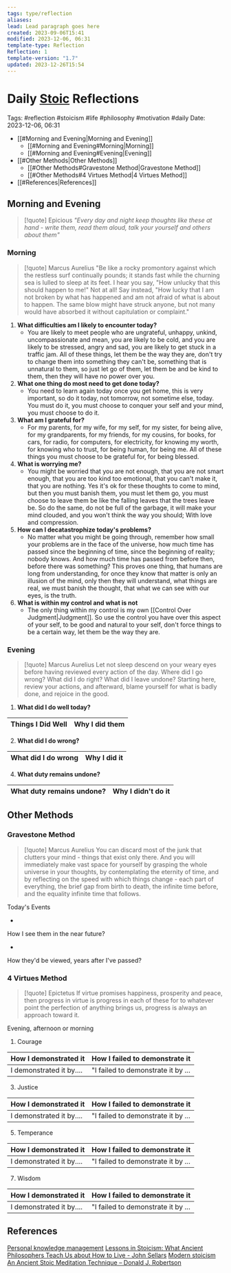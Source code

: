 ```yaml
---
tags: type/reflection
aliases: 
lead: Lead paragraph goes here
created: 2023-09-06T15:41
modified: 2023-12-06, 06:31
template-type: Reflection
Reflection: 1
template-version: "1.7"
updated: 2023-12-26T15:54
---
```



# Daily [Stoic](../SLIP-BOX/Stoicism.md) Reflections

Tags:  #reflection #stoicism #life #philosophy #motivation #daily 
Date: 2023-12-06, 06:31

- [[#Morning and Evening|Morning and Evening]]
	- [[#Morning and Evening#Morning|Morning]]
	- [[#Morning and Evening#Evening|Evening]]
- [[#Other Methods|Other Methods]]
	- [[#Other Methods#Gravestone Method|Gravestone Method]]
	- [[#Other Methods#4 Virtues Method|4 Virtues Method]]
- [[#References|References]]


## Morning and Evening

> [!quote] Epicious 
> _"Every day and night keep thoughts like these at hand - write them, read them aloud, talk your yourself and others about them"_

### Morning

> [!quote] Marcus Aurelius
> "Be like a rocky promontory against which the restless surf continually pounds; it stands fast while the churning sea is lulled to sleep at its feet. I hear you say, "How unlucky that this should happen to me!" Not at all! Say instead, "How lucky that I am not broken by what has happened and am not afraid of what is about to happen. The same blow might have struck anyone, but not many would have absorbed it without capitulation or complaint."

1. **What difficulties am I likely to encounter today?**
	- You are likely to meet people who are ungrateful, unhappy, unkind, uncompassionate and mean, you are likely to be cold, and you are likely to be stressed, angry and sad, you are likely to get stuck in a traffic jam. All of these things, let them be the way they are, don't try to change them into something they can't be, something that is unnatural to them, so just let go of them, let them be and be kind to them, then they will have no power over you. 
2. **What one thing do most need to get done today?**
	- You need to learn again today once you get home, this is very important, so do it today, not tomorrow, not sometime else, today. You must do it, you must choose to conquer your self and your mind, you must choose to do it.
1. **What am I grateful for?**
	- For my parents, for my wife, for my self, for my sister, for being alive, for my grandparents, for my friends, for my cousins, for books, for cars, for radio, for computers, for electricity, for knowing my worth, for knowing who to trust, for being human, for being me. All of these things you must choose to be grateful for, for being blessed.
2. **What is worrying me?**
	- You might be worried that you are not enough, that you are not smart enough, that you are too kind too emotional, that you can't make it, that you are nothing. Yes it's ok for these thoughts to come to mind, but then you must banish them, you must let them go, you must choose to leave them be like the falling leaves that the trees leave be. So do the same, do not be full of the garbage, it will make your mind clouded, and you won't think the way you should; With love and compression.
1. **How can I decatastrophize today's problems?**
	- No matter what you might be going through, remember how small your problems are in the face of the universe, how much time has passed since the beginning of time, since the beginning of reality; nobody knows. And how much time has passed from before then, before there was something? This proves one thing, that humans are long from understanding, for once they know that matter is only an illusion of the mind, only then they will understand, what things are real, we must banish the thought, that what we can see with our eyes, is the truth.  
2. **What is within my control and what is not**
	- The only thing within my control is my own [[Control Over Judgment|Judgment]]. So use the control you have over this aspect of your self, to be good and natural to your self, don't force things to be a certain way, let them be the way they are.

### Evening

> [!quote] Marcus Aurelius
> Let not sleep descend on your weary eyes before having reviewed every action of the day. Where did I go wrong? What did I do right? What did I leave undone? Starting here, review your actions, and afterward, blame yourself for what is badly done, and rejoice in the good.

1. **What did I do well today?**

| Things I Did Well | Why I did them |
| ------------------- | ---------------- |

2. **What did I do wrong?**

| What did I do wrong | Why I did it |
| ------------------- | ---------------- |

4. **What duty remains undone?**

| What duty remains undone? | Why I didn't do it |
| ------------------- | ---------------- |

## Other Methods

### Gravestone Method

> [!quote] Marcus Aurelius
> You can discard most of the junk that clutters your mind - things that exist only there. And you will immediately make vast space for yourself by grasping the whole universe in your thoughts, by contemplating the eternity of time, and by reflecting on the speed with which things change - each part of everything, the brief gap from birth to death, the infinite time before, and the equality infinite time that follows. 

Today's Events 

-

How I see them in the near future? 

-

How they'd be viewed, years after I've passed?

### 4 Virtues Method

> [!quote] Epictetus 
> If virtue promises happiness, prosperity and peace, then progress in virtue is progress in each of these for to whatever point the perfection of anything brings us, progress is always an approach toward it.

Evening, afternoon or morning

1. Courage 

| How I demonstrated it  | How I failed to demonstrate it |
| ------------------- | ---------------- |
| I demonstrated it by....                 | "I failed to demonstrate it by ...              |

3. Justice

| How I demonstrated it  | How I failed to demonstrate it |
| ------------------- | ---------------- |
| I demonstrated it by....                 | "I failed to demonstrate it by ...             

5. Temperance

| How I demonstrated it  | How I failed to demonstrate it |
| ------------------- | ---------------- |
| I demonstrated it by....                 | "I failed to demonstrate it by ...             

7. Wisdom

| How I demonstrated it  | How I failed to demonstrate it |
| ------------------- | ---------------- |
| I demonstrated it by....                 | "I failed to demonstrate it by ...             

## References

[Personal knowledge management](Personal%20knowledge%20management.md)
[Lessons in Stoicism: What Ancient Philosophers Teach Us about How to Live - John Sellars](https://books.google.cz/books/about/Lessons_in_Stoicism.html?id=ky84zQEACAAJ&redir_esc=y)
[Modern stoicism](https://modernstoicism.com/)
[An Ancient Stoic Meditation Technique – Donald J. Robertson](https://donaldrobertson.name/2017/03/22/an-ancient-stoic-meditation-technique/)



